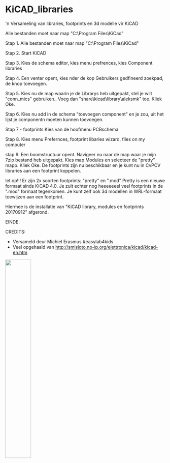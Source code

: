 # KiCAD_libraries
'n Versameling van libraries, footprints en 3d modelle vir KiCAD

Alle  bestanden moet naar map "C:\Program Files\KiCad\"


Stap 1.
Alle  bestanden moet naar map "C:\Program Files\KiCad\"

Stap 2.
Start KiCAD

Stap 3.
Kies de schema editor, kies menu prefrences, kies Component libraries

Stap 4.
Een venter opent, kies nder de kop Gebruikers gedfineerd zoekpad, de knop toevoegen.

Stap 5.
Kies nu de map waarin je de Librarys heb uitgepakt, stel je wilt "conn_mics" gebruiken..
Voeg dan "share\kicad\library\aleksmk" toe.
Kliek Oke.

Stap 6.
Kies nu add in de schema "toevoegen component" en je zou, uit het lijst je componentn moeten kunnen toevoegen.

Stap 7 - footprints
Kies van de hoofmenu PCBschema

Stap 8.
Kies menu Prefernces, footprint libaries wizard, files on my computer

stap 9.
Een boomstructuur opent. Navigeer nu naar de map waar je mijn 7zip bestand heb uitgepakt.
Kies map Modules en selecteer de "pretty" mapp. Kliek Oke.
De footprints zijn nu beschikbaar en je kunt nu in CvPCV libraries aan een footprint koppelen.


let op!!!
Er zijn 2x soorten footprints: "pretty" en ".mod"
Pretty is een nieuwe formaat sinds KiCAD 4.0. Je zult echter nog heeeeeeel veel footprints in de ".mod" formaat tegenkomen. Je kunt zelf ook 3d modellen in WRL-formaat toewijzen aan een footprint.

Hiermee is de installatie van "KiCAD library, modules en footprints 20170912" afgerond.

EINDE.

CREDITS:
 - Versameld deur Michiel Erasmus  #easylab4kids
 - Veel opgehaald van <a href="http://smisioto.no-ip.org/elettronica/kicad/kicad-en.htm">http://smisioto.no-ip.org/elettronica/kicad/kicad-en.htm</a>
 
 <img src="http://smisioto.no-ip.org/elettronica/kicad/imgs/mod_capacitors.jpg" width="40%" height="40%">
 
